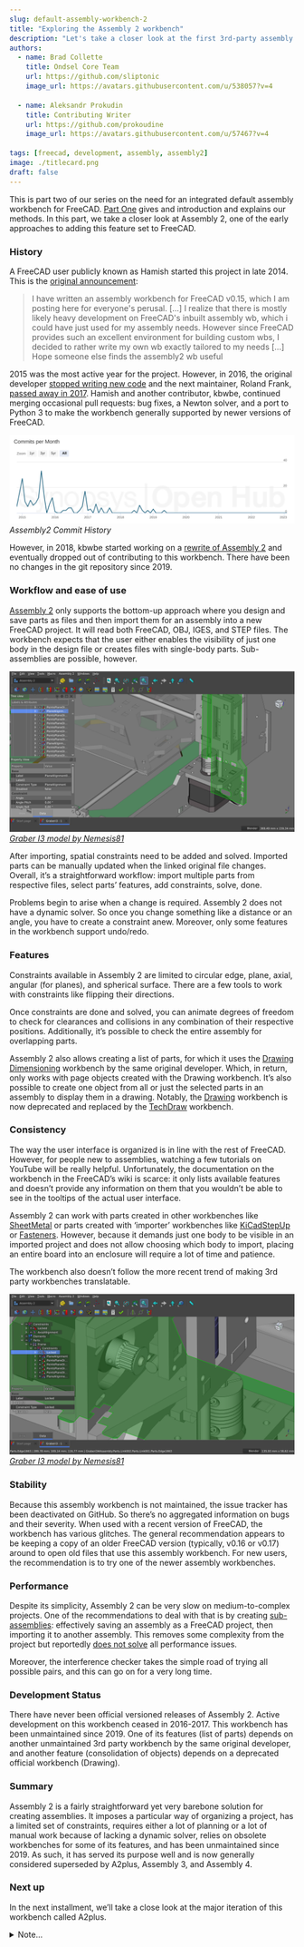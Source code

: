 ```yaml
---
slug: default-assembly-workbench-2
title: "Exploring the Assembly 2 workbench"
description: "Let's take a closer look at the first 3rd-party assembly workbench developed for FreeCAD ever."
authors:
  - name: Brad Collette
    title: Ondsel Core Team
    url: https://github.com/sliptonic
    image_url: https://avatars.githubusercontent.com/u/538057?v=4

  - name: Aleksandr Prokudin
    title: Contributing Writer
    url: https://github.com/prokoudine
    image_url: https://avatars.githubusercontent.com/u/57467?v=4

tags: [freecad, development, assembly, assembly2]
image: ./titlecard.png
draft: false
---
```


This is part two of our series on the need for an integrated default assembly workbench for FreeCAD. [Part One](/blog/default-assembly-workbench-1/) gives and introduction and explains our methods. In this part, we take a closer look at Assembly 2, one of the early approaches to adding this feature set to FreeCAD.

<!-- truncate -->

### History

A FreeCAD user publicly known as Hamish started this project in late 2014. This is the [original announcement](https://forum.freecad.org/viewtopic.php?style=4&t=8577):

>I have written an assembly workbench for FreeCAD v0.15, which I am posting here for everyone's perusal. [...] I realize that there is mostly likely heavy development on FreeCAD's inbuilt assembly wb, which i could have just used for my assembly needs.
However since FreeCAD provides such an excellent environment for building custom wbs, I decided to rather write my own wb exactly tailored to my needs [...]
Hope someone else finds the assembly2 wb useful

2015 was the most active year for the project. However, in 2016, the original developer [stopped writing new code](https://forum.freecadweb.org/viewtopic.php?f=17&t=16591) and the next maintainer, Roland Frank, [passed away in 2017](https://forum.freecad.org/viewtopic.php?f=8&t=25673). Hamish and another contributor, kbwbe, continued merging occasional pull requests: bug fixes, a Newton solver, and a port to Python 3 to make the workbench generally supported by newer versions of FreeCAD.

![commit graph](./freecad-assembly-2-commit-history.png)
*Assembly2 Commit History*

However, in 2018, kbwbe started working on a [rewrite of Assembly 2](https://github.com/kbwbe/A2plus) and eventually dropped out of contributing to this workbench. There have been no changes in the git repository since 2019.

### Workflow and ease of use

[Assembly 2](https://github.com/hamish2014/FreeCAD_assembly2) only supports the bottom-up approach where you design and save parts as files and then import them for an assembly into a new FreeCAD project. It will read both FreeCAD, OBJ, IGES, and STEP files. The workbench expects that the user either enables the visibility of just one body in the design file or creates files with single-body parts. Sub-assemblies are possible, however.

![Graber I3 model by Nemesis81](./freecad-assembly-2-01.png)
*[Graber I3 model by Nemesis81](https://github.com/Nemesis81/GraberI3_Freecad/)*

After importing, spatial constraints need to be added and solved. Imported parts can be manually updated when the linked original file changes. Overall, it’s a straightforward workflow: import multiple parts from respective files, select parts’ features, add constraints, solve, done.

Problems begin to arise when a change is required. Assembly 2 does not have a dynamic solver. So once you change something like a distance or an angle, you have to create a constraint anew. Moreover, only some features in the workbench support undo/redo.

### Features

Constraints available in Assembly 2 are limited to circular edge, plane, axial, angular (for planes), and spherical surface. There are a few tools to work with constraints like flipping their directions.

Once constraints are done and solved, you can animate degrees of freedom to check for clearances and collisions in any combination of their respective positions. Additionally, it’s possible to check the entire assembly for overlapping parts.

Assembly 2 also allows creating a list of parts, for which it uses the [Drawing Dimensioning](https://github.com/hamish2014/FreeCAD_drawing_dimensioning) workbench by the same original developer. Which, in return, only works with page objects created with the Drawing workbench. It’s also possible to create one object from all or just the selected parts in an assembly to display them in a drawing. Notably, the [Drawing](https://wiki.freecad.org/Drawing_Workbench) workbench is now deprecated and replaced by the [TechDraw](https://wiki.freecad.org/TechDraw_Workbench) workbench.

### Consistency

The way the user interface is organized is in line with the rest of FreeCAD. However, for people new to assemblies, watching a few tutorials on YouTube will be really helpful. Unfortunately, the documentation on the workbench in the FreeCAD’s wiki is scarce: it only lists available features and doesn’t provide any information on them that you wouldn’t be able to see in the tooltips of the actual user interface.

Assembly 2 can work with parts created in other workbenches like [SheetMetal](https://wiki.freecad.org/SheetMetal_Workbench) or parts created with ‘importer’ workbenches like [KiCadStepUp](https://wiki.freecad.org/KicadStepUp_Workbench) or [Fasteners](https://wiki.freecad.org/Fasteners_Workbench). However, because it demands just one body to be visible in an imported project and does not allow choosing which body to import, placing an entire board into an enclosure will require a lot of time and patience.

The workbench also doesn’t follow the more recent trend of making 3rd party workbenches translatable.

![Graber I3 model by Nemesis81](./freecad-assembly-2-02.png)
*[Graber I3 model by Nemesis81](https://github.com/Nemesis81/GraberI3_Freecad/)*

### Stability

Because this assembly workbench is not maintained, the issue tracker has been deactivated on GitHub. So there’s no aggregated information on bugs and their severity. When used with a recent version of FreeCAD, the workbench has various glitches. The general recommendation appears to be keeping a copy of an older FreeCAD version (typically, v0.16 or v0.17) around to open old files that use this assembly workbench. For new users, the recommendation is to try one of the newer assembly workbenches.

### Performance

Despite its simplicity, Assembly 2 can be very slow on medium-to-complex projects. One of the recommendations to deal with that is by creating [sub-assemblies](https://forum.freecad.org/viewtopic.php?p=146813#p146813): effectively saving an assembly as a FreeCAD project, then importing it to another assembly. This removes some complexity from the project but reportedly [does not solve](https://forum.freecad.org/viewtopic.php?style=4&t=26803) all performance issues.

Moreover, the interference checker takes the simple road of trying all possible pairs, and this can go on for a very long time.

### Development Status

There have never been official versioned releases of Assembly 2. Active development on this workbench ceased in 2016-2017. This workbench has been unmaintained since 2019. One of its features (list of parts) depends on another unmaintained 3rd party workbench by the same original developer, and another feature (consolidation of objects) depends on a deprecated official workbench (Drawing).

### Summary
Assembly 2 is a fairly straightforward yet very barebone solution for creating assemblies. It imposes a particular way of organizing a project, has a limited set of constraints, requires either a lot of planning or a lot of manual work because of lacking a dynamic solver, relies on obsolete workbenches for some of its features, and has been unmaintained since 2019. As such, it has served its purpose well and is now generally considered superseded by A2plus, Assembly 3, and Assembly 4.

### Next up

In the next installment, we’ll take a close look at the major iteration of this workbench called A2plus.

<details>
  <summary>Note...</summary>
  <div>
    <div>I’m Brad Collette, longtime FreeCAD contributor and CTO of Ondsel, a new open core company built on top of FreeCAD. Ondsel helps you share useful aspects of your solid models without giving away your designs. We’re working on improving collaboration and feature accessibility and integrating with your existing tools. You can read more about my vision for FreeCAD and Ondsel <a href="https://opencoreventures.com/blog/2023-01-ondsel-freecad-launch/">here</a>
    </div>
<br/>
  </div>
</details>


